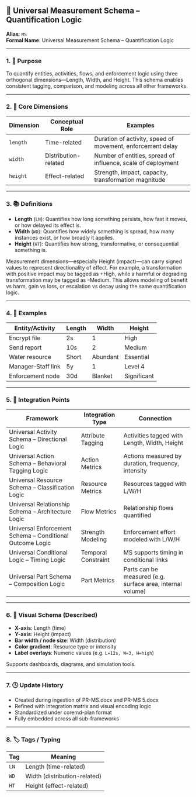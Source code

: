 ## 🧠 Universal Measurement Schema – Quantification Logic

**Alias**: `MS`  
**Formal Name**: Universal Measurement Schema – Quantification Logic  

---

### 1. 🧩 Purpose

To quantify entities, activities, flows, and enforcement logic using three orthogonal dimensions—Length, Width, and Height. This schema enables consistent tagging, comparison, and modeling across all other frameworks.

---

### 2. 🧠 Core Dimensions

| **Dimension** | **Conceptual Role** | **Examples** |
|---------------|---------------------|--------------|
| `length`      | Time-related         | Duration of activity, speed of movement, enforcement delay |
| `width`       | Distribution-related | Number of entities, spread of influence, scale of deployment |
| `height`      | Effect-related       | Strength, impact, capacity, transformation magnitude |

---

### 3. 📚 Definitions

- **Length** (`LN`): Quantifies how long something persists, how fast it moves, or how delayed its effect is.
- **Width** (`WD`): Quantifies how widely something is spread, how many instances exist, or how broadly it applies.
- **Height** (`HT`): Quantifies how strong, transformative, or consequential something is.

Measurement dimensions—especially Height (impact)—can carry signed values to represent directionality of effect. For example, a transformation with positive impact may be tagged as +High, while a harmful or degrading transformation may be tagged as –Medium. This allows modeling of benefit vs harm, gain vs loss, or escalation vs decay using the same quantification logic.

---

### 4. 🧪 Examples

| **Entity/Activity** | **Length** | **Width** | **Height** |
|---------------------|------------|-----------|------------|
| Encrypt file        | 2s         | 1         | High       |
| Send report         | 10s        | 2         | Medium     |
| Water resource      | Short      | Abundant  | Essential  |
| Manager–Staff link  | 5y         | 1         | Level 4    |
| Enforcement node    | 30d        | Blanket   | Significant |

---

### 5. 🔗 Integration Points

| **Framework** | **Integration Type** | **Connection** |
|---------------|----------------------|----------------|
| Universal Activity Schema – Directional Logic | Attribute Tagging | Activities tagged with Length, Width, Height |
| Universal Action Schema – Behavioral Tagging Logic | Action Metrics | Actions measured by duration, frequency, intensity |
| Universal Resource Schema – Classification Logic | Resource Metrics | Resources tagged with L/W/H |
| Universal Relationship Schema – Architecture Logic | Flow Metrics | Relationship flows quantified |
| Universal Enforcement Schema – Conditional Outcome Logic | Strength Modeling | Enforcement effort modeled with L/W/H |
| Universal Conditional Logic – Timing Logic | Temporal Constraint | MS supports timing in conditional links |
| Universal Part Schema – Composition Logic | Part Metrics | Parts can be measured (e.g. surface area, internal volume) |

---

### 6. 🧭 Visual Schema (Described)

- **X-axis**: Length (time)
- **Y-axis**: Height (impact)
- **Bar width / node size**: Width (distribution)
- **Color gradient**: Resource type or intensity
- **Label overlays**: Numeric values (e.g. `L=12s, W=3, H=high`)

Supports dashboards, diagrams, and simulation tools.

---

### 7. 🕓 Update History

- Created during ingestion of PR-MS.docx and PR-MS 5.docx
- Refined with integration matrix and visual encoding logic
- Standardized under coremd-plan format
- Fully embedded across all sub-frameworks

---

### 8. 🏷️ Tags / Typing

| **Tag** | **Meaning** |
|---------|-------------|
| `LN`    | Length (time-related) |
| `WD`    | Width (distribution-related) |
| `HT`    | Height (effect-related) |
